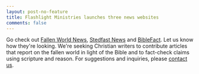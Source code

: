 ```yaml
---
layout: post-no-feature
title: Flashlight Ministries launches three news websites
comments: false
---
```


Go check out [Fallen World News](http://fallenworldnews.com), [Stedfast News](http://stedfastnews.com) and [BibleFact](http://biblefact.org).  Let us know how they're looking.  We're seeking Christian writers to contribute articles that report on the fallen world in light of the Bible and to fact-check claims using scripture and reason.  For suggestions and inquiries, please [contact us](/contact/).
